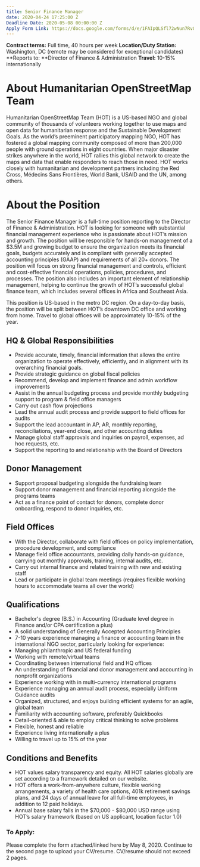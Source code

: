 ```yaml
---
title: Senior Finance Manager
date: 2020-04-24 17:25:00 Z
Deadline Date: 2020-05-08 00:00:00 Z
Apply Form Link: https://docs.google.com/forms/d/e/1FAIpQLSfl72wNun7RvQPDkKrZz6ufLPCEpd8_xJfiY4DzVwgsELm2Sg/viewform
---
```


**Contract terms:** Full time, 40 hours per week
**Location/Duty Station:** Washington, DC (remote may be considered for exceptional candidates)
**Reports to: **Director of Finance & Administration 
**Travel:** 10-15% internationally

# About Humanitarian OpenStreetMap Team
Humanitarian OpenStreetMap Team (HOT) is a US-based NGO and global community of thousands of volunteers working together to use maps and open data for humanitarian response and the Sustainable Development Goals. As the world’s preeminent participatory mapping NGO, HOT has fostered a global mapping community composed of more than 200,000 people with ground operations in eight countries. When major disaster strikes anywhere in the world, HOT rallies this global network to create the maps and data that enable responders to reach those in need. HOT works closely with humanitarian and development partners including the Red Cross, Médecins Sans Frontières, World Bank, USAID and the UN, among others.

# About the Position
The Senior Finance Manager is a full-time position reporting to the Director of Finance & Administration. HOT is looking for someone with substantial financial management experience who is passionate about HOT’s mission and growth. The position will be responsible for hands-on management of a $3.5M and growing budget to ensure the organization meets its financial goals, budgets accurately and is compliant with generally accepted accounting principles (GAAP) and requirements of all 20+ donors. The position will focus on strong financial management and controls, efficient and cost-effective financial operations, policies, procedures, and processes. The position also includes an important element of relationship management, helping to continue the growth of HOT’s successful global finance team, which includes several offices in Africa and Southeast Asia. 

This position is US-based in the metro DC region. On a day-to-day basis, the position will be split between HOT’s downtown DC office and working from home. Travel to global offices will be approximately 10-15% of the year. 

## HQ & Global Responsibilities
* Provide accurate, timely, financial information that allows the entire organization to operate effectively, efficiently, and in alignment with its overarching financial goals.
* Provide strategic guidance on global fiscal policies
* Recommend, develop and implement finance and admin workflow improvements
* Assist in the annual budgeting process and provide monthly budgeting support to program & field office managers 
* Carry out cash flow projections
* Lead the annual audit process and provide support to field offices for audits
* Support the lead accountant in AP, AR, monthly reporting, reconciliations, year-end close, and other accounting duties
* Manage global staff approvals and inquiries on payroll, expenses, ad hoc requests, etc.
* Support the reporting to and relationship with the Board of Directors

## Donor Management
* Support proposal budgeting alongside the fundraising team
* Support donor management and financial reporting alongside the programs teams
* Act as a finance point of contact for donors, complete donor onboarding, respond to donor inquiries, etc. 

## Field Offices
* With the Director, collaborate with field offices on policy implementation, procedure development, and compliance
* Manage field office accountants, providing daily hands-on guidance, carrying out monthly approvals, training, internal audits, etc.
* Carry out internal finance and related training with new and existing staff
* Lead or participate in global team meetings (requires flexible working hours to accommodate teams all over the world)

## Qualifications
* Bachelor's degree (B.S.) in Accounting (Graduate level degree in Finance and/or CPA certification a plus)
* A solid understanding of Generally Accepted Accounting Principles
* 7-10 years experience managing a finance or accounting team in the international NGO sector, particularly looking for experience:
* Managing philanthropic and US federal funding 
* Working with remote/virtual teams
* Coordinating between international field and HQ offices
* An understanding of financial and donor management and accounting in nonprofit organizations
* Experience working with in multi-currency international programs
* Experience managing an annual audit process, especially Uniform Guidance audits
* Organized, structured, and enjoys building efficient systems for an agile, global team
* Familiarity with accounting software, preferably Quickbooks
* Detail-oriented & able to employ critical thinking to solve problems
* Flexible, honest and reliable
* Experience living internationally a plus
* Willing to travel up to 15% of the year

## Conditions and Benefits
* HOT values salary transparency and equity. All HOT salaries globally are set according to a framework detailed on our website.
* HOT offers a work-from-anywhere culture, flexible working arrangements, a variety of health care options, 401k retirement savings plans, and 24 days of annual leave for all full-time employees, in addition to 12 paid holidays. 
* Annual base salary falls in the $70,000 - $80,000 USD range using HOT’s salary framework (based on US applicant, location factor 1.0)

### To Apply: 
Please complete the form attached/linked here by May 8, 2020. Continue to the second page to upload your CV/resume. CV/resume should not exceed 2 pages.


